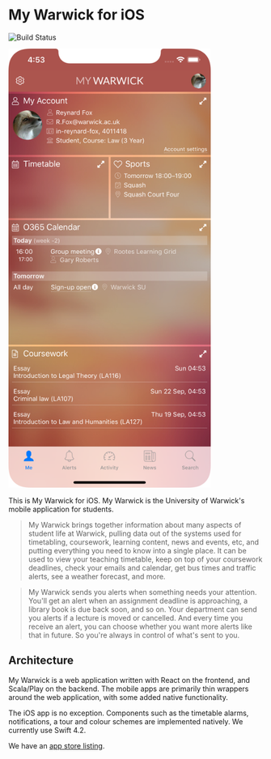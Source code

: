 My Warwick for iOS
==================

![Build Status](https://github.com/UniversityOfWarwick/mywarwick-ios/workflows/Build%20iOS/badge.svg)

<img src="screenshot.png" width=400>

This is My Warwick for iOS. My Warwick is the University of Warwick's mobile application for students.

> My Warwick brings together information about many aspects of student life at Warwick, pulling data out of the systems used for timetabling, coursework, learning content, news and events, etc, and putting everything you need to know into a single place. It can be used to view your teaching timetable, keep on top of your coursework deadlines, check your emails and calendar, get bus times and traffic alerts, see a weather forecast, and more.

> My Warwick sends you alerts when something needs your attention. You'll get an alert when an assignment deadline is approaching, a library book is due back soon, and so on. Your department can send you alerts if a lecture is moved or cancelled. And every time you receive an alert, you can choose whether you want more alerts like that in future. So you're always in control of what's sent to you.

Architecture
------------

My Warwick is a web application written with React on the frontend, and Scala/Play on the backend. The mobile apps are primarily thin wrappers around the web application, with some added native functionality.

The iOS app is no exception. Components such as the timetable alarms, notifications, a tour and colour schemes are implemented natively. We currently use Swift 4.2.

We have an [app store listing](https://itunes.apple.com/gb/app/my-warwick/id1162088811?mt=8).
